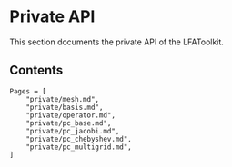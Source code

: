 # Private API

This section documents the private API of the LFAToolkit.

## Contents

```@contents
Pages = [
    "private/mesh.md",
    "private/basis.md",
    "private/operator.md",
    "private/pc_base.md",
    "private/pc_jacobi.md",
    "private/pc_chebyshev.md",
    "private/pc_multigrid.md",
]
```